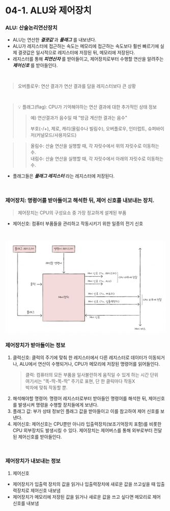 # 04-1. ALU와 제어장치

### **ALU**: 산술논리연산장치

- ALU는 연산한 **_결괏값_** 과 **_플래그_** 를 내보낸다.
- ALU가 레지스터에 접근하는 속도는 메모리에 접근하는 속도보다 훨씬 빠르기에 실제 결괏값은 일시적으로 레지스터에 저장된 뒤, 메모리에 저장된다.
- 레지스터를 통해 **_피연산자_** 를 받아들이고, 제어장치로부터 수행할 연산을 알려주는 **_제어신호_** 를 받아들인다.

<br/>

> 오버플로우: 연산 결과가 연산 결과를 담을 레지스터보다 큰 상황

<br/>

> 💡 플래그(flag): CPU가 기억해야하는 연산 결과에 대한 추가적인 상태 정보
>
> > 예) 연산결과가 음수일 때 "방금 계산한 결과는 음수"
> >
> > 부호(-/+), 제로, 캐리(올림수나 빌림수), 오버플로우, 인터럽트, 슈퍼바이저(커널모드/사용자모드)

> > 올림수: 산술 연산을 실행할 때, 각 자릿수에서 위의 자릿수로 이동하는 수.  
> > 내림수: 산술 연산을 실행할 때, 각 자릿수에서 아래의 자릿수로 이동하는 수.

- 플래그들은 **_플래그 레지스터_** 라는 레지스터에 저장된다.

<br/>

### **제어장치**: 명령어를 받아들이고 해석한 뒤, 제어 신호를 내보내는 장치.

> 제어장치는 CPU의 구성요소 중 가장 정교하게 설계된 부품

- 제어신호: 컴퓨터 부품들을 관리하고 작동시키기 위한 일종의 전기 신호

<br/>

![image](../Image/%EC%A0%9C%EC%96%B4%EC%9E%A5%EC%B9%98.png)

### 제어장치가 받아들이는 정보

1. 클럭신호: 클럭의 주기에 맞춰 한 레지스터에서 다른 레지스터로 데이터가 이동되거나, ALU에서 연산이 수행되거나, CPU가 메모리에 저장된 명령어를 읽어들인다.
   > 클럭: 컴퓨터의 모든 부품을 일사불란하게 움직일 수 있게 하는 시간 단위  
   > 여기서는 "똑-딱-똑-딱" 주기로 표현, 단 한 클릭마다 작동X  
   > 박자에 맞춰 작동할 뿐.
2. 해석해야할 명령어: 명령어 레지스터로부터 받아들인 명령어를 해석한 뒤, 제어신호를 발생시켜 명령을 수행할 장치들에게 보낸다.
3. 플래그 값: 부가 상태 정보인 플래그 값을 받아들이고 이를 참고하여 제어 신호를 보낸다.
4. 제어신호: 제어신호는 CPU뿐만 아니라 입출력장치(보조기억장치 포함)를 비롯한 CPU 외부장치도 발생시킬 수 있다. 제어장치는 제어버스를 통해 외부로부터 전달된 제어신호를 받아들인다.

<br/>

### 제어장치가 내보내는 정보

1. 제어신호

- 제어장치가 입출력 장치의 값을 읽거나 입출력장치에 새로운 값을 쓰고싶을 때 입출력장치로 제어신호 내보냄
- 제어장치가 메모리에 저장된 값을 읽거나 새로운 값을 쓰고 싶다면 메모리로 제어 신호를 내보냄
